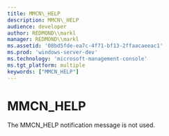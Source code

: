 ```yaml
---
title: MMCN\_HELP
description: MMCN\_HELP
audience: developer
author: REDMOND\\markl
manager: REDMOND\\markl
ms.assetid: '08bd5fde-ea7c-4f71-bf13-2ffaacaeeac1'
ms.prod: 'windows-server-dev'
ms.technology: 'microsoft-management-console'
ms.tgt_platform: multiple
keywords: ["MMCN_HELP"]
---
```


# MMCN\_HELP

The MMCN\_HELP notification message is not used.

 

 




